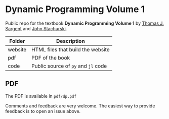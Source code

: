 # Dynamic Programming Volume 1

Public repo for the textbook **Dynamic Programming Volume 1** by [Thomas J.
Sargent](http://www.tomsargent.com/) and [John
Stachurski](https://johnstachurski.net/).

| Folder | Description |
|--------|-------------|
| website | HTML files that build the website |
| pdf | PDF of the book |
| code | Public source of `py` and `jl` code |

## PDF

The PDF is available in `pdf/dp.pdf`

Comments and feedback are very welcome.
The easiest way to provide feedback is to open an issue above.